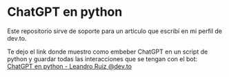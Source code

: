 # ChatGPT en python
Este repositorio sirve de soporte para un articulo que escribí en mi perfil de dev.to.

Te dejo el link donde muestro como embeber ChatGPT en un script de python y guardar todas las interacciones que se tengan con el bot:
[ChatGPT en python - Leandro Ruiz @dev.to](https://dev.to/ruizleandro/chatgpt-en-python-2lg8)
